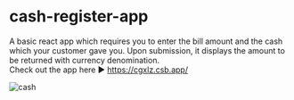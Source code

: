 # cash-register-app

A basic react app which requires you to enter the bill amount and the cash which your customer gave you. Upon submission, it displays the amount to be returned with currency denomination.
<br/> Check out the app here :arrow_forward: https://cgxlz.csb.app/

![cash](https://user-images.githubusercontent.com/17761542/129779283-6b9807df-92e5-489f-b906-630b19593967.png)


